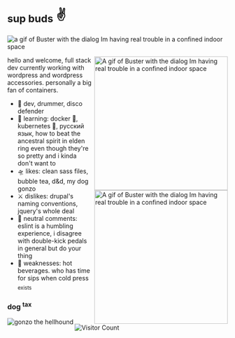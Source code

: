 <!--**juniormince/juniormince** is a ✨ _special_ ✨ repository because its `README.md` (this file) appears on your GitHub profile.-->

# <sub>sup buds</sub> ✌️


![a gif of Buster with the dialog Im having real trouble in a confined indoor space](https://media.giphy.com/media/3ZA1S5ZYwSRzy/giphy.gif)

<img align="right" alt="A gif of Buster with the dialog Im having real trouble in a confined indoor space" src="https://media.giphy.com/media/3ZA1S5ZYwSRzy/giphy.gif" width="305px;">

<img align="right" alt="A gif of Buster with the dialog Im having real trouble in a confined indoor space" src="https://media.giphy.com/media/3ZA1S5ZYwSRzy/giphy.gif" width="305px;">

hello and welcome, full stack dev currently working with wordpress and wordpress accessories. personally a big fan of containers.

* 🏹 dev, drummer, disco defender
* 🌱 learning: docker 🐳, kubernetes 🦑, русский язык, how to beat the ancestral spirit in elden ring even though they're so pretty and i kinda don't want to
* 🛸 likes: clean sass files, bubble tea, d&d, my dog gonzo
* ⚔️️ dislikes: drupal's naming conventions, jquery's whole deal
* 🔮 neutral comments: eslint is a humbling experience, i disagree with double-kick pedals in general but do your thing
* 🦂 weaknesses: hot beverages. who has time for sips when cold press <sub>exists</sub>

### dog <sup>tax</sup> ###

<img align="left" src="https://media.discordapp.net/attachments/796025847966466058/927989879340675093/20220104_122011.jpg?width=300&height=300" alt="gonzo the hellhound"/>

![Visitor Count](https://profile-counter.glitch.me/%7Bjuniormince%7D/count.svg)
